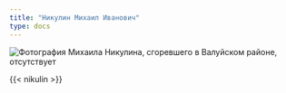 ```yaml
---
title: "Никулин Михаил Иванович"
type: docs
---
```


![Фотография Михаила Никулина, сгоревшего в Валуйском районе, отсутствует](/static/img/cards/25.jpg "Вы можете помочь нам, прислав фотографию Михаила Никулина")

{{< nikulin >}}
